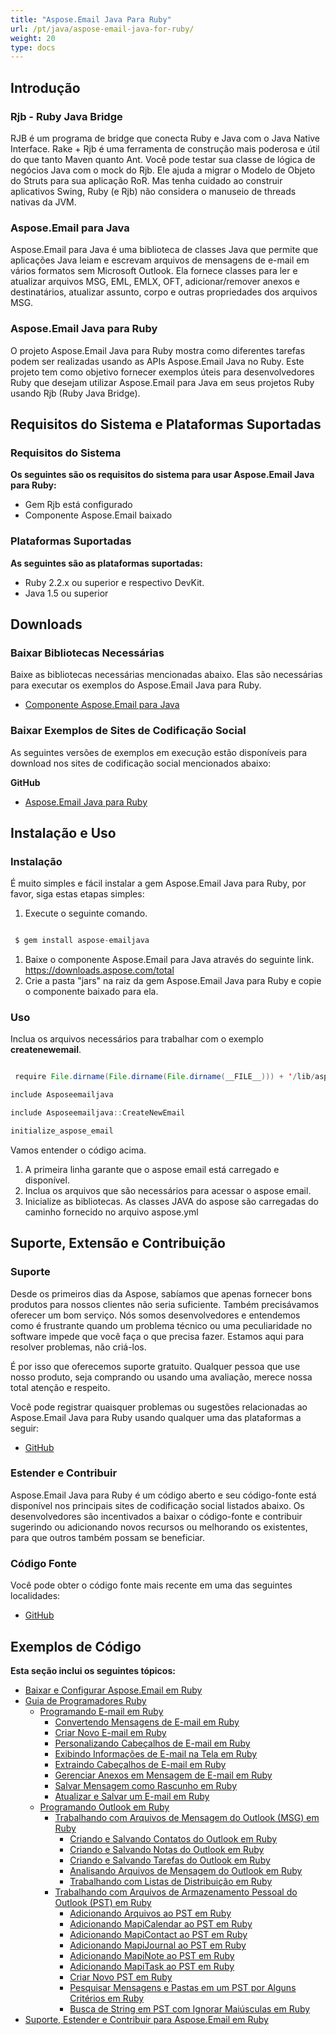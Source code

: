 ```yaml
---
title: "Aspose.Email Java Para Ruby"
url: /pt/java/aspose-email-java-for-ruby/
weight: 20
type: docs
---
```


## **Introdução**
### **Rjb - Ruby Java Bridge**
RJB é um programa de bridge que conecta Ruby e Java com o Java Native Interface. Rake + Rjb é uma ferramenta de construção mais poderosa e útil do que tanto Maven quanto Ant. Você pode testar sua classe de lógica de negócios Java com o mock do Rjb. Ele ajuda a migrar o Modelo de Objeto do Struts para sua aplicação RoR. Mas tenha cuidado ao construir aplicativos Swing, Ruby (e Rjb) não considera o manuseio de threads nativas da JVM.
### **Aspose.Email para Java**
Aspose.Email para Java é uma biblioteca de classes Java que permite que aplicações Java leiam e escrevam arquivos de mensagens de e-mail em vários formatos sem Microsoft Outlook. Ela fornece classes para ler e atualizar arquivos MSG, EML, EMLX, OFT, adicionar/remover anexos e destinatários, atualizar assunto, corpo e outras propriedades dos arquivos MSG.
### **Aspose.Email Java para Ruby**
O projeto Aspose.Email Java para Ruby mostra como diferentes tarefas podem ser realizadas usando as APIs Aspose.Email Java no Ruby. Este projeto tem como objetivo fornecer exemplos úteis para desenvolvedores Ruby que desejam utilizar Aspose.Email para Java em seus projetos Ruby usando Rjb (Ruby Java Bridge).
## **Requisitos do Sistema e Plataformas Suportadas**
### **Requisitos do Sistema**
**Os seguintes são os requisitos do sistema para usar Aspose.Email Java para Ruby:**

- Gem Rjb está configurado
- Componente Aspose.Email baixado
### **Plataformas Suportadas**
**As seguintes são as plataformas suportadas:**

- Ruby 2.2.x ou superior e respectivo DevKit.
- Java 1.5 ou superior
## **Downloads**
### **Baixar Bibliotecas Necessárias**
Baixe as bibliotecas necessárias mencionadas abaixo. Elas são necessárias para executar os exemplos do Aspose.Email Java para Ruby.

- [Componente Aspose.Email para Java](https://downloads.aspose.com/total)
### **Baixar Exemplos de Sites de Codificação Social**
As seguintes versões de exemplos em execução estão disponíveis para download nos sites de codificação social mencionados abaixo:

**GitHub**

- [Aspose.Email Java para Ruby](https://github.com/aspose-email/Aspose.Email-for-Java/tree/master/Plugins/Aspose_Email_Java_for_Ruby)
## **Instalação e Uso**
### **Instalação**
É muito simples e fácil instalar a gem Aspose.Email Java para Ruby, por favor, siga estas etapas simples:

1. Execute o seguinte comando.

``` java

 $ gem install aspose-emailjava

```

1. Baixe o componente Aspose.Email para Java através do seguinte link.
   <https://downloads.aspose.com/total>
1. Crie a pasta "jars" na raiz da gem Aspose.Email Java para Ruby e copie o componente baixado para ela.
### **Uso**
Inclua os arquivos necessários para trabalhar com o exemplo **createnewemail**.

``` java

 require File.dirname(File.dirname(File.dirname(__FILE__))) + '/lib/aspose-emailjava'

include Asposeemailjava

include Asposeemailjava::CreateNewEmail

initialize_aspose_email

```

Vamos entender o código acima.

1. A primeira linha garante que o aspose email está carregado e disponível.
1. Inclua os arquivos que são necessários para acessar o aspose email.
1. Inicialize as bibliotecas. As classes JAVA do aspose são carregadas do caminho fornecido no arquivo aspose.yml
## **Suporte, Extensão e Contribuição**
### **Suporte**
Desde os primeiros dias da Aspose, sabíamos que apenas fornecer bons produtos para nossos clientes não seria suficiente. Também precisávamos oferecer um bom serviço. Nós somos desenvolvedores e entendemos como é frustrante quando um problema técnico ou uma peculiaridade no software impede que você faça o que precisa fazer. Estamos aqui para resolver problemas, não criá-los.

É por isso que oferecemos suporte gratuito. Qualquer pessoa que use nosso produto, seja comprando ou usando uma avaliação, merece nossa total atenção e respeito.

Você pode registrar quaisquer problemas ou sugestões relacionadas ao Aspose.Email Java para Ruby usando qualquer uma das plataformas a seguir:

- [GitHub](https://github.com/aspose-email/Aspose.Email-for-Java/issues)
### **Estender e Contribuir**
Aspose.Email Java para Ruby é um código aberto e seu código-fonte está disponível nos principais sites de codificação social listados abaixo. Os desenvolvedores são incentivados a baixar o código-fonte e contribuir sugerindo ou adicionando novos recursos ou melhorando os existentes, para que outros também possam se beneficiar.
### **Código Fonte**
Você pode obter o código fonte mais recente em uma das seguintes localidades:

- [GitHub](https://github.com/aspose-email/Aspose.Email-for-Java/tree/master/Plugins/Aspose_Email_Java_for_Ruby)
## **Exemplos de Código**
**Esta seção inclui os seguintes tópicos:**

- [Baixar e Configurar Aspose.Email em Ruby](/email/java/download-and-configure-aspose-email-in-ruby/)
- [Guia de Programadores Ruby](/email/java/ruby-programmers-guide/)
  - [Programando E-mail em Ruby](/email/java/programming-email-in-ruby/)
    - [Convertendo Mensagens de E-mail em Ruby](/email/java/converting-email-messages-in-ruby/)
    - [Criar Novo E-mail em Ruby](/email/java/create-new-email-in-ruby/)
    - [Personalizando Cabeçalhos de E-mail em Ruby](/email/java/customizing-email-headers-in-ruby/)
    - [Exibindo Informações de E-mail na Tela em Ruby](/email/java/displaying-email-information-on-screen-in-ruby/)
    - [Extraindo Cabeçalhos de E-mail em Ruby](/email/java/extracting-email-headers-in-ruby/)
    - [Gerenciar Anexos em Mensagem de E-mail em Ruby](/email/java/manage-attachments-in-email-message-in-ruby/)
    - [Salvar Mensagem como Rascunho em Ruby](/email/java/save-message-as-draft-in-ruby/)
    - [Atualizar e Salvar um E-mail em Ruby](/email/java/update-and-save-an-email-in-ruby/)
  - [Programando Outlook em Ruby](/email/java/programming-outlook-in-ruby/)
    - [Trabalhando com Arquivos de Mensagem do Outlook (MSG) em Ruby](/email/java/working-with-outlook-message-msg-files-in-ruby/)
      - [Criando e Salvando Contatos do Outlook em Ruby](/email/java/creating-and-saving-outlook-contacts-in-ruby/)
      - [Criando e Salvando Notas do Outlook em Ruby](/email/java/creating-and-saving-outlook-notes-in-ruby/)
      - [Criando e Salvando Tarefas do Outlook em Ruby](/email/java/creating-and-saving-outlook-tasks-in-ruby/)
      - [Analisando Arquivos de Mensagem do Outlook em Ruby](/email/java/parsing-outlook-message-files-in-ruby/)
      - [Trabalhando com Listas de Distribuição em Ruby](/email/java/working-with-distribution-lists-in-ruby/)
    - [Trabalhando com Arquivos de Armazenamento Pessoal do Outlook (PST) em Ruby](/email/java/working-with-outlook-personal-storage-pst-files-in-ruby/)
      - [Adicionando Arquivos ao PST em Ruby](/email/java/adding-files-to-pst-in-ruby/)
      - [Adicionando MapiCalendar ao PST em Ruby](/email/java/adding-mapicalendar-to-pst-in-ruby/)
      - [Adicionando MapiContact ao PST em Ruby](/email/java/adding-mapicontact-to-pst-in-ruby/)
      - [Adicionando MapiJournal ao PST em Ruby](/email/java/adding-mapijournal-to-pst-in-ruby/)
      - [Adicionando MapiNote ao PST em Ruby](/email/java/adding-mapinote-to-pst-in-ruby/)
      - [Adicionando MapiTask ao PST em Ruby](/email/java/adding-mapitask-to-pst-in-ruby/)
      - [Criar Novo PST em Ruby](/email/java/create-new-pst-in-ruby/)
      - [Pesquisar Mensagens e Pastas em um PST por Alguns Critérios em Ruby](/email/java/search-messages-and-folders-in-a-pst-by-some-criteria-in-ruby/)
      - [Busca de String em PST com Ignorar Maiúsculas em Ruby](/email/java/string-searching-in-pst-with-ignore-case-in-ruby/)
- [Suporte, Estender e Contribuir para Aspose.Email em Ruby](/email/java/support-extend-and-contribute-to-aspose-email-in-ruby/)